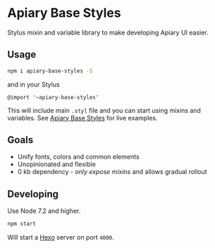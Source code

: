 # Apiary Base Styles
Stylus mixin and variable library to make developing Apiary UI easier.

## Usage

```bash
npm i apiary-base-styles -S
```

and in your Stylus

```stylus
@import '~apiary-base-styles'
```

This will include main `.styl` file and you can start using mixins and variables. See [Apiary Base Styles](https://styles.apiary-services.com) for live examples.

## Goals

- Unify fonts, colors and common elements
- Unopinionated and flexible
- 0 kb dependency - _only expose mixins_ and allows gradual rollout

## Developing

Use Node 7.2 and higher.

```bash
npm start
```

Will start a [Hexo](https://hexo.io) server on port `4000`.
